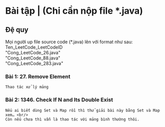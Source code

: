 # Bài tập | (Chi cần nộp file *.java)
## Đệ quy 

Mọi người up file source code (\*.java) lên với format như sau: Ten_LeetCode_LeetCodeID <br/>
"Cong_LeetCode_26.java" <br/>
"Cong_LeetCode_88.java" <br/>
"Cong_LeetCode_283.java" <br/>

### Bài 1: 27. Remove Element
    Thao tác xử lý mảng
### Bài 2: 1346. Check If N and Its Double Exist
    Nếu ai biết dùng Set và Map rồi thì thử giải bài này bằng Set và Map xem… <br/>
    Còn nếu chưa thì vẫn là thao tác với mảng bình thường thôi.